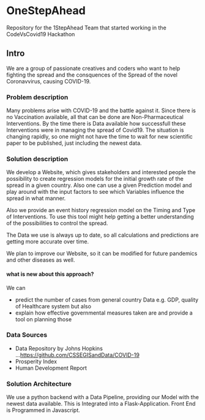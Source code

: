 # OneStepAhead
Repository for the 1StepAhead Team that started working in the CodeVsCovid19 Hackathon

## Intro

We are a group of passionate creatives and coders who want to help fighting the spread and the consquences of the Spread of the novel Coronavvirus, causing COVID-19.

### Problem description

Many problems arise with COVID-19 and the battle against it. Since there is no Vaccination available, all that can be done are Non-Pharmaceutical Interventions. By the time there is Data available how successfull these Interventions were in managing the spread of Covid19. 
The situation is changing rapidly, so one might not have the time to wait for new scientific paper to be published, just including the newest data.


### Solution description

We develop a Website, which gives stakeholders and interested people the possibility to create regression models for the initial growth rate of the spread in a given country. Also one can use a given Prediction model and play around with the input factors to see which Variables influence the spread in what manner.

Also we provide an event history regression model on the Timing and Type of Interventions. To use this tool might help getting a better understanding of the possibilities to control the spread.

The Data we use is always up to date, so all calculations and predictions are getting more accurate over time.

We plan to improve our Website, so it can be modified for future pandemics and other diseases as well.

#### what is new about this approach?

We can 
+ predict the number of cases from general country Data e.g. GDP, quality of Healthcare system
but also
+ explain how effective governmental measures taken are and provide a tool on planning those

### Data Sources

+ Data Repository by Johns Hopkins
...https://github.com/CSSEGISandData/COVID-19
+ Prosperity Index
+ Human Development Report


### Solution Architecture

We use a python backend with a Data Pipeline, providing our Model with the newest data available. This is Integrated into a Flask-Application. Front End is Programmed in Javascript.
